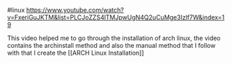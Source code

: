 #linux
https://www.youtube.com/watch?v=FxeriGuJKTM&list=PLCJoZZS4lTMJpwUgN4Q2uCuMge3Izlf7W&index=19

This video helped me to go through the installation of arch linux, the video contains the archinstall method and also the manual method that I follow with that I create the [[ARCH Linux Installation]] 